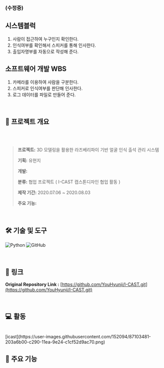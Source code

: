 ### (수정중)

## 시스템블럭
1) 사람이 접근하여 누구인지 확인한다.
2) 인식여부를 확인해서 스피커를 통해 인사한다.
3) 출입자명부를 자동으로 작성해 준다.

## 소프트웨어 개발 WBS
1) 카메라를 이용하여 사람을 구분한다.
2) 스피커로 인식여부를 판단해 인사한다.
3) 로그 데이터를 파일로 만들어 준다.
   

<br />

## **📝 프로젝트 개요**

<br>
<br>

> **프로젝트:** 3D 모델링을 활용한 라즈베리파이 기반 얼굴 인식 출석 관리 시스템
>
> **기획:** 유현지
>
> **개발:** 
> 
> **분류:** 협업 프로젝트 ( I-CAST 캡스톤디자인 협업 활동 )
>
> **제작 기간:** 2020.07.06 ~ 2020.08.03
>
> **주요 기능:** 
>


<br />

## 🛠 기술 및 도구

![Python](https://img.shields.io/badge/Python-3776AB?&style=flat-square&logo=Python&logoColor=white)
![GitHub](https://img.shields.io/badge/Github-%23121011.svg?style=flat-square&logo=github&logoColor=white)

<br>

## 🔗 링크

**Original Repository Link :** [https://github.com/YouHyunji/I-CAST.git](https://github.com/YouHyunji/I-CAST.git)

<br />

## 💻 활동
<br>
[icast](https://user-images.githubusercontent.com/152094/87103481-203a6b00-c290-11ea-9e24-c1cf52d9ac70.png)

<br>

## 🎯 주요 기능



<br>







